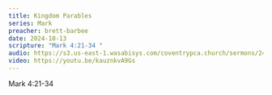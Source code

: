 ```yaml
---
title: Kingdom Parables
series: Mark
preacher: brett-barbee
date: 2024-10-13
scripture: "Mark 4:21-34 "
audio: https://s3.us-east-1.wasabisys.com/coventrypca.church/sermons/24.10.13A%20Kingdom%20Parables%20-%20Brett%20Barbee.mp3
video: https://youtu.be/kauznkvA9Gs
---
```

Mark 4:21-34